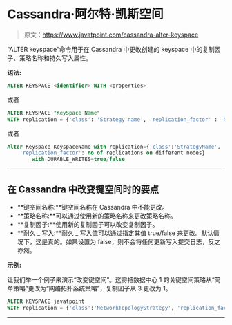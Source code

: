 # Cassandra·阿尔特·凯斯空间

> 原文：<https://www.javatpoint.com/cassandra-alter-keyspace>

“ALTER keyspace”命令用于在 Cassandra 中更改创建的 keyspace 中的复制因子、策略名称和持久写入属性。

**语法:**

```sql
ALTER KEYSPACE <identifier> WITH <properties> 

```

或者

```sql
ALTER KEYSPACE "KeySpace Name"
WITH replication = {'class': 'Strategy name', 'replication_factor' : 'No.Of  replicas'}; 

```

或者

```sql
Alter Keyspace KeyspaceName with replication={'class':'StrategyName', 
	'replication_factor': no of replications on different nodes} 
    	with DURABLE_WRITES=true/false 

```

* * *

## 在 Cassandra 中改变键空间时的要点

*   **键空间名称:**键空间名称在 Cassandra 中不能更改。
*   **策略名称:**可以通过使用新的策略名称来更改策略名称。
*   **复制因子:**使用新的复制因子可以改变复制因子。
*   **耐久 _ 写入:**耐久 _ 写入值可以通过指定其值 true/false 来更改。默认情况下，这是真的。如果设置为 false，则不会将任何更新写入提交日志，反之亦然。

**示例:**

让我们举一个例子来演示“改变键空间”。这将把数据中心 1 的关键空间策略从“简单策略”更改为“网络拓扑系统策略”，复制因子从 3 更改为 1。

```sql
ALTER KEYSPACE javatpoint
WITH replication = {'class':'NetworkTopologyStrategy', 'replication_factor' : 1}; 

```

* * *